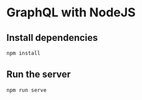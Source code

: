 # GraphQL with NodeJS

## Install dependencies

```bash
npm install
```

## Run the server

```bash
npm run serve
```
